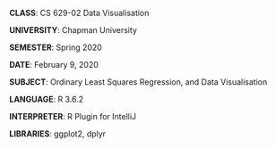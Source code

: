 **CLASS**: CS 629-02 Data Visualisation

**UNIVERSITY**: Chapman University

**SEMESTER**: Spring 2020

**DATE**: February 9, 2020

**SUBJECT**: Ordinary Least Squares Regression, and Data Visualisation

**LANGUAGE**: R 3.6.2

**INTERPRETER**: R Plugin for IntelliJ 

**LIBRARIES**: ggplot2, dplyr
